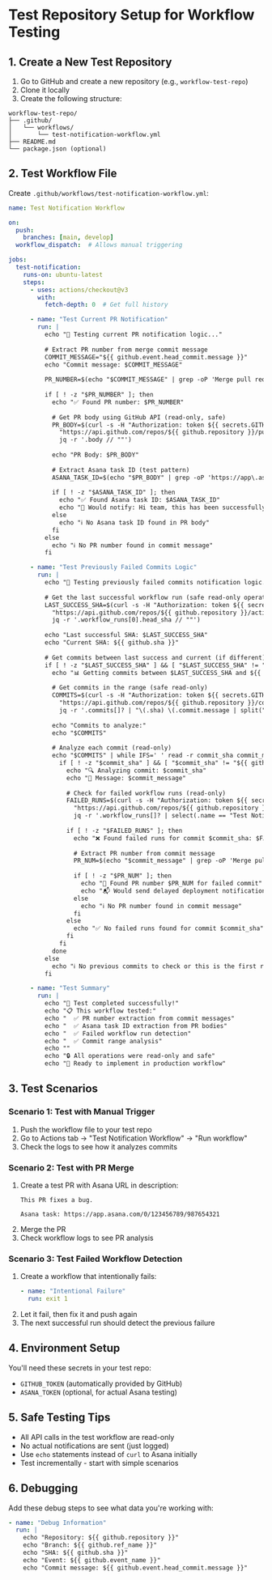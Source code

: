 # Test Repository Setup for Workflow Testing

## 1. Create a New Test Repository

1. Go to GitHub and create a new repository (e.g., `workflow-test-repo`)
2. Clone it locally
3. Create the following structure:

```
workflow-test-repo/
├── .github/
│   └── workflows/
│       └── test-notification-workflow.yml
├── README.md
└── package.json (optional)
```

## 2. Test Workflow File

Create `.github/workflows/test-notification-workflow.yml`:

```yaml
name: Test Notification Workflow

on:
  push:
    branches: [main, develop]
  workflow_dispatch:  # Allows manual triggering

jobs:
  test-notification:
    runs-on: ubuntu-latest
    steps:
      - uses: actions/checkout@v3
        with:
          fetch-depth: 0  # Get full history

      - name: "Test Current PR Notification"
        run: |
          echo "🧪 Testing current PR notification logic..."
          
          # Extract PR number from merge commit message
          COMMIT_MESSAGE="${{ github.event.head_commit.message }}"
          echo "Commit message: $COMMIT_MESSAGE"
          
          PR_NUMBER=$(echo "$COMMIT_MESSAGE" | grep -oP 'Merge pull request #(\d+)' | grep -oP '\d+' || echo "")
          
          if [ ! -z "$PR_NUMBER" ]; then
            echo "✅ Found PR number: $PR_NUMBER"
            
            # Get PR body using GitHub API (read-only, safe)
            PR_BODY=$(curl -s -H "Authorization: token ${{ secrets.GITHUB_TOKEN }}" \
              "https://api.github.com/repos/${{ github.repository }}/pulls/$PR_NUMBER" | \
              jq -r '.body // ""')
            
            echo "PR Body: $PR_BODY"
            
            # Extract Asana task ID (test pattern)
            ASANA_TASK_ID=$(echo "$PR_BODY" | grep -oP 'https://app\.asana\.com/.*/(?:task|item)/(\d+)' | grep -oP '\d+$' || echo "")
            
            if [ ! -z "$ASANA_TASK_ID" ]; then
              echo "✅ Found Asana task ID: $ASANA_TASK_ID"
              echo "🚀 Would notify: Hi team, this has been successfully deployed!"
            else
              echo "ℹ️ No Asana task ID found in PR body"
            fi
          else
            echo "ℹ️ No PR number found in commit message"
          fi

      - name: "Test Previously Failed Commits Logic"
        run: |
          echo "🧪 Testing previously failed commits notification logic..."
          
          # Get the last successful workflow run (safe read-only operation)
          LAST_SUCCESS_SHA=$(curl -s -H "Authorization: token ${{ secrets.GITHUB_TOKEN }}" \
            "https://api.github.com/repos/${{ github.repository }}/actions/runs?branch=${{ github.ref_name }}&status=success&per_page=1" | \
            jq -r '.workflow_runs[0].head_sha // ""')
          
          echo "Last successful SHA: $LAST_SUCCESS_SHA"
          echo "Current SHA: ${{ github.sha }}"
          
          # Get commits between last success and current (if different)
          if [ ! -z "$LAST_SUCCESS_SHA" ] && [ "$LAST_SUCCESS_SHA" != "${{ github.sha }}" ]; then
            echo "📊 Getting commits between $LAST_SUCCESS_SHA and ${{ github.sha }}"
            
            # Get commits in the range (safe read-only)
            COMMITS=$(curl -s -H "Authorization: token ${{ secrets.GITHUB_TOKEN }}" \
              "https://api.github.com/repos/${{ github.repository }}/compare/$LAST_SUCCESS_SHA...${{ github.sha }}" | \
              jq -r '.commits[]? | "\(.sha) \(.commit.message | split("\n")[0])"' || echo "")
            
            echo "Commits to analyze:"
            echo "$COMMITS"
            
            # Analyze each commit (read-only)
            echo "$COMMITS" | while IFS=' ' read -r commit_sha commit_message; do
              if [ ! -z "$commit_sha" ] && [ "$commit_sha" != "${{ github.sha }}" ]; then
                echo "🔍 Analyzing commit: $commit_sha"
                echo "📝 Message: $commit_message"
                
                # Check for failed workflow runs (read-only)
                FAILED_RUNS=$(curl -s -H "Authorization: token ${{ secrets.GITHUB_TOKEN }}" \
                  "https://api.github.com/repos/${{ github.repository }}/actions/runs?head_sha=$commit_sha&status=failure" | \
                  jq -r '.workflow_runs[]? | select(.name == "Test Notification Workflow") | .id' || echo "")
                
                if [ ! -z "$FAILED_RUNS" ]; then
                  echo "❌ Found failed runs for commit $commit_sha: $FAILED_RUNS"
                  
                  # Extract PR number from commit message
                  PR_NUM=$(echo "$commit_message" | grep -oP 'Merge pull request #(\d+)' | grep -oP '\d+' || echo "")
                  
                  if [ ! -z "$PR_NUM" ]; then
                    echo "🔗 Found PR number $PR_NUM for failed commit"
                    echo "📬 Would send delayed deployment notification for PR #$PR_NUM"
                  else
                    echo "ℹ️ No PR number found in commit message"
                  fi
                else
                  echo "✅ No failed runs found for commit $commit_sha"
                fi
              fi
            done
          else
            echo "ℹ️ No previous commits to check or this is the first run"
          fi

      - name: "Test Summary"
        run: |
          echo "🎉 Test completed successfully!"
          echo "📋 This workflow tested:"
          echo "  ✅ PR number extraction from commit messages"
          echo "  ✅ Asana task ID extraction from PR bodies"
          echo "  ✅ Failed workflow run detection"
          echo "  ✅ Commit range analysis"
          echo ""
          echo "🔒 All operations were read-only and safe"
          echo "🚀 Ready to implement in production workflow"
```

## 3. Test Scenarios

### Scenario 1: Test with Manual Trigger
1. Push the workflow file to your test repo
2. Go to Actions tab → "Test Notification Workflow" → "Run workflow"
3. Check the logs to see how it analyzes commits

### Scenario 2: Test with PR Merge
1. Create a test PR with Asana URL in description:
   ```
   This PR fixes a bug.
   
   Asana task: https://app.asana.com/0/123456789/987654321
   ```
2. Merge the PR
3. Check workflow logs to see PR analysis

### Scenario 3: Test Failed Workflow Detection
1. Create a workflow that intentionally fails:
   ```yaml
   - name: "Intentional Failure"
     run: exit 1
   ```
2. Let it fail, then fix it and push again
3. The next successful run should detect the previous failure

## 4. Environment Setup

You'll need these secrets in your test repo:
- `GITHUB_TOKEN` (automatically provided by GitHub)
- `ASANA_TOKEN` (optional, for actual Asana testing)

## 5. Safe Testing Tips

- All API calls in the test workflow are read-only
- No actual notifications are sent (just logged)
- Use `echo` statements instead of `curl` to Asana initially
- Test incrementally - start with simple scenarios

## 6. Debugging

Add these debug steps to see what data you're working with:

```yaml
- name: "Debug Information"
  run: |
    echo "Repository: ${{ github.repository }}"
    echo "Branch: ${{ github.ref_name }}"
    echo "SHA: ${{ github.sha }}"
    echo "Event: ${{ github.event_name }}"
    echo "Commit message: ${{ github.event.head_commit.message }}"
```
